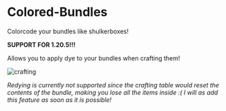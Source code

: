 # Colored-Bundles
Colorcode your bundles like shulkerboxes!

**SUPPORT FOR 1.20.5!!!**

Allows you to apply dye to your bundles when crafting them!

![crafting](https://github.com/Craemon/Colored-Bundles-RP/assets/121398546/cf15e3fd-c0e7-43c4-842a-b27d8a43acb1)

_Redying is currently not supported since the crafting table would reset the contents of the bundle, making you lose all the items inside :(
I will as add this feature as soon as it is possible!_
